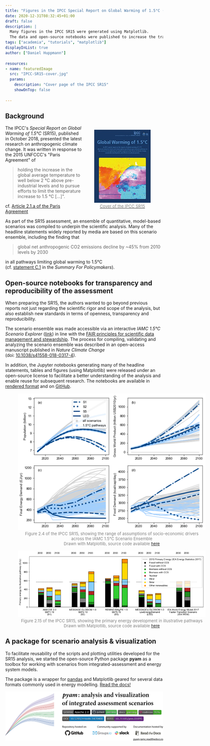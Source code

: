 ```yaml
---
title: "Figures in the IPCC Special Report on Global Warming of 1.5°C (SR15)"
date: 2020-12-31T08:32:45+01:00
draft: false
description: |
  Many figures in the IPCC SR15 were generated using Matplotlib.
  The data and open-source notebooks were published to increase the transparency and reproducibility of the analysis.
tags: ["academia", "tutorials", "matplotlib"]
displayInList: true
author: ["Daniel Huppmann"]

resources:
- name: featuredImage
  src: "IPCC-SR15-cover.jpg"
  params:
    description: "Cover page of the IPCC SR15"
    showOnTop: false

---
```


## Background

<figure style="float: right; ">
  <a href="https://www.ipcc.ch/sr15">
  <img src="IPCC-SR15-cover.jpg" style="width: 180px; "/>
  <figcaption style="text-align: center; color: grey; font-size: small">
  Cover of the IPCC SR15</figcaption></a>
</figure>

The IPCC's *Special Report on Global Warming of 1.5°C* (SR15), published in October 2018,
presented the latest research on anthropogenic climate change.
It was written in response to the 2015 UNFCCC's "Paris Agreement" of 

> holding the increase in the global average temperature to well below 2 °C
> above pre-industrial levels and to pursue efforts to limit the temperature increase to 1.5 °C [...]".

cf. [Article 2.1.a of the Paris Agreement](https://unfccc.int/process-and-meetings/the-paris-agreement/the-paris-agreement)

As part of the SR15 assessment, an ensemble of quantitative, model-based scenarios
was compiled to underpin the scientific analysis.
Many of the headline statements widely reported by media
are based on this scenario ensemble, including the finding that

> global net anthropogenic CO2 emissions decline by ~45% from 2010 levels by 2030

in all pathways limiting global warming to 1.5°C  
(cf. [statement C.1](https://www.ipcc.ch/sr15/chapter/spm/) in the *Summary For Policymakers*).

## Open-source notebooks for transparency and reproducibility of the assessment

When preparing the SR15, the authors wanted to go beyond previous reports
not just regarding the scientific rigor and scope of the analysis,
but also establish new standards in terms of openness, transparency and reproducibility.

The scenario ensemble was made accessible via an interactive *IAMC 1.5°C Scenario Explorer*
([link](http://data.ene.iiasa.ac.at/iamc-1.5c-explorer/#/workspaces)) in line with the
[FAIR principles for scientific data management and stewardship](https://www.go-fair.org/fair-principles/).
The process for compiling, validating and analyzing the scenario ensemble
was described in an open-access manuscript published in *Nature Climate Change*  
(doi: [10.1038/s41558-018-0317-4](https://doi.org/10.1038/s41558-018-0317-4)).

In addition, the Jupyter notebooks generating many of the headline statements,
tables and figures (using Matplotlib) were released under an open-source license
to facilitate a better understanding of the analysis
and enable reuse for subsequent research.
The notebooks are available in [rendered format](https://data.ene.iiasa.ac.at/sr15_scenario_analysis)
and on [GitHub](https://github.com/iiasa/ipcc_sr15_scenario_analysis).

<figure style="width: 600px ">
  <img src="sr15-fig2.4.png" style="width: 600px; "/>
  <figcaption style="text-align: center; color: grey; font-size: small">
  Figure 2.4 of the IPCC SR15, showing the range of assumptions of socio-economic drivers<br />
  across the IAMC 1.5°C Scenario Ensemble<br />
  Drawn with Matplotlib, source code available <a href="https://data.ene.iiasa.ac.at/sr15_scenario_analysis/assessment/sr15_2.3.1_range_of_assumptions.html">here</a>
  </figcaption>
</figure>

<figure style="width: 600px ">
  <img src="sr15-fig2.15.png" style="width: 600px; "/>
  <figcaption style="text-align: center; color: grey; font-size: small">
  Figure 2.15 of the IPCC SR15, showing the primary energy development in illustrative pathways<br />
  Drawn with Matplotlib, source code available <a href="https://data.ene.iiasa.ac.at/sr15_scenario_analysis/assessment/sr15_2.4.2.1_primary_energy_marker-scenarios.html">here</a>
  </figcaption>
</figure>

## A package for scenario analysis & visualization

To facilitate reusability of the scripts and plotting utilities
developed for the SR15 analysis, we started the open-source Python package **pyam**
as a toolbox for working with scenarios from integrated-assessment and energy system models.

The package is a wrapper for [pandas](https://pandas.pydata.org) and Matplotlib
geared for several data formats commonly used in energy modelling.
[Read the docs!](https://pyam-iamc.readthedocs.io)

<a href="https://pyam-iamc.readthedocs.io"><img src="pyam-header.png"></a>
